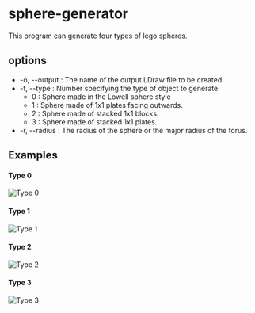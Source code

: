 # sphere-generator
This program can generate four types of lego spheres. 

## options
- -o, --output : The name of the output LDraw file to be created.
- -t, --type : Number specifying the type of object to generate.
  - 0 : Sphere made in the Lowell sphere style
  - 1 : Sphere made of 1x1 plates facing outwards.
  - 2 : Sphere made of stacked 1x1 blocks.
  - 3 : Sphere made of stacked 1x1 plates.
- -r, --radius : The radius of the sphere or the major radius of the torus.

## Examples
#### Type 0
![Type 0](http://nathanbain.com/wikiImages/RunSphereGenerator/type0.png)

#### Type 1
![Type 1](http://nathanbain.com/wikiImages/RunSphereGenerator/type1.png)

#### Type 2
![Type 2](http://nathanbain.com/wikiImages/RunSphereGenerator/type2.png)

#### Type 3
![Type 3](http://nathanbain.com/wikiImages/RunSphereGenerator/type3.png)

